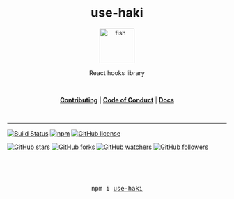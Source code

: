 <div align="center">
<h1>use-haki</h1>

<a href="https://github.com/olafsulich/use-haki/settings">
  <img
    height="80"
    width="80"
    alt="fish"
    src="https://i.ibb.co/SmkHMr2/fishhook.png"
  />
</a>

<p>React hooks library</p>

<br />

[**Contributing**](#) | [**Code of Conduct**](#) | [**Docs**](#)

<br />
</div>

<hr />

<!-- prettier-ignore-start -->
[![Build Status](https://travis-ci.org/olafsulich/use-haki.svg?branch=master)](https://travis-ci.org/olafsulich/use-haki)
[![npm](https://img.shields.io/npm/v/use-haki)](https://www.npmjs.com/package/use-haki)
[![GitHub license](https://img.shields.io/github/license/olafsulich/use-haki.svg)](https://github.com/olafsulich/usehaki/blob/master/LICENSE)

[![GitHub stars](https://img.shields.io/github/stars/olafsulich/use-haki.svg?style=social&label=Star&maxAge=2592000)](https://GitHub.com/olafsulich/use-haki/stargazers/)
[![GitHub forks](https://img.shields.io/github/forks/olafsulich/use-haki.svg?style=social&label=Fork&maxAge=2592000)](https://GitHub.com/olafsulich/use-haki/network/)
[![GitHub watchers](https://img.shields.io/github/watchers/olafsulich/use-haki.svg?style=social&label=Watch&maxAge=2592000)](https://GitHub.com/olafsulich/use-haki/watchers/)
[![GitHub followers](https://img.shields.io/github/followers/olafsulich.svg?style=social&label=Follow&maxAge=2592000)](https://github.com/olafsulich?tab=followers)




<!-- prettier-ignore-end -->

<div align="center">
  <br />
  <br />
  <br />
  <pre>npm i <a href="https://www.npmjs.com/package/use-haki">use-haki</a></pre>
  <br />
  <br />
  <br />
  <br />
</div>
